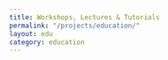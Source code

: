 ```yaml
---
title: Workshops, Lectures & Tutorials
permalink: "/projects/education/"
layout: edu
category: education
---
```


